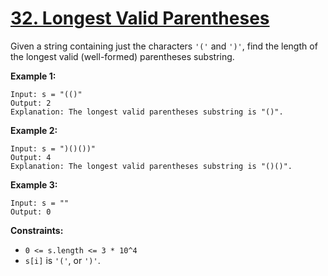# [32. Longest Valid Parentheses](https://leetcode.com/problems/longest-valid-parentheses/)

Given a string containing just the characters `'('` and `')'`, find the length of the longest valid (well-formed) parentheses substring.

**Example 1:**

    Input: s = "(()"
    Output: 2
    Explanation: The longest valid parentheses substring is "()".

**Example 2:**

    Input: s = ")()())"
    Output: 4
    Explanation: The longest valid parentheses substring is "()()".

**Example 3:**

    Input: s = ""
    Output: 0

**Constraints:**

- `0 <= s.length <= 3 * 10^4`
- `s[i]` is `'('`, or `')'`.
